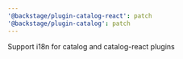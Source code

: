 ```yaml
---
'@backstage/plugin-catalog-react': patch
'@backstage/plugin-catalog': patch
---
```


Support i18n for catalog and catalog-react plugins
